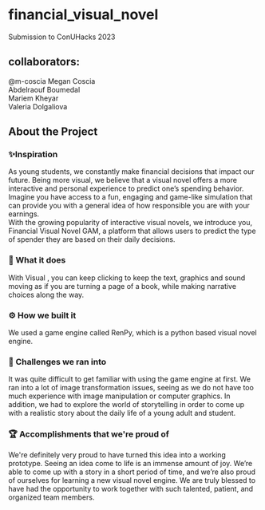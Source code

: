 # financial_visual_novel
Submission to ConUHacks 2023

## collaborators:
@m-coscia Megan Coscia <br>
Abdelraouf Boumedal<br>
Mariem Kheyar<br>
Valeria Dolgaliova<br>

## About the Project
### ✨Inspiration
As young students, we constantly make financial decisions that impact our future. Being more visual, we believe that a visual novel offers a more interactive and personal experience to predict one’s spending behavior. Imagine you have access to a fun, engaging and game-like simulation that can provide you with a general idea of how responsible you are with your earnings.<br>
With the growing popularity of interactive visual novels, we introduce you, Financial Visual Novel GAM, a platform that allows users to predict the type of spender they are based on their daily decisions.<br>
### 🧭 What it does
With Visual , you can keep clicking to keep the text, graphics and sound moving as if you are turning a page of a book, while making narrative choices along the way. <br>
### ⚙️ How we built it
We used a game engine called RenPy, which is a python based visual novel engine.<br> 
### 🚧 Challenges we ran into
It was quite difficult to get familiar with using the game engine at first.  We ran into a lot of image transformation issues, seeing as we do not have too much experience with image manipulation or computer graphics. In addition, we had to explore the world of storytelling in order to come up with a realistic story about the daily life of a young adult and student. <br>
### 🏆 Accomplishments that we're proud of
We're definitely very proud to have turned this idea into a working prototype. Seeing an idea come to life is an immense amount of joy. We’re able to come up with a story in a short period of time, and we’re also proud of ourselves for learning a new visual novel engine. We are truly blessed to have had the opportunity to work together with such talented, patient, and organized team members.

